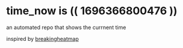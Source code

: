 # time_now is (( 1696366800476 ))

an automated repo that shows the currnent time

inspired by [breakingheatmap](https://github.com/breakingheatmap/breakingheatmap)